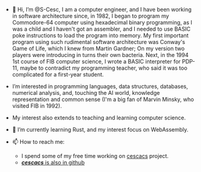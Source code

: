 - 👋 Hi, I’m @S-Cesc, I am a computer engineer, and I have been working in software architecture since, in 1982, I began to program my Commodore-64 computer using hexadecimal binary programming, as I was a child and I haven't got an assembler, and I needed to use BASIC poke instructions to load the program into memory. My first important program using such rudimental software architecture was Conway's Game of Life, which I knew from Martin Gardner; On my version two players were introducing in turns their own bacteria. Next, in the 1994 1st course of FIB computer science, I wrote a BASIC interpreter for PDP-11, maybe to contradict my programming teacher, who said it was too complicated for a first-year student.
- I’m interested in programming languages, data structures, databases, numerical analysis, and, touching the AI world, knowledge representation and common sense (I'm a big fan of Marvin Minsky, who visited FIB in 1992).
- My interest also extends to teaching and learning computer science.

- 🌱 I’m currently learning Rust, and my interest focus on WebAssembly.
- 📫 How to reach me:
  - I spend some of my free time working on [cescacs](https://cescacs.orgfree.com/) project.
  - [***cescacs*** is also in github](https://github.com/cescacs)

<!--  - I have some content about [cicles FP](https://www.fpcesc.epizy.com/?i=1) -->
<!--
- 🌱 I’m currently learning ...
- 💞️ I’m looking to collaborate on ...
- 📫 How to reach me ...
-->

<!---
S-Cesc/S-Cesc is a ✨ special ✨ repository because its `README.md` (this file) appears on your GitHub profile.
You can click the Preview link to take a look at your changes.
--->
